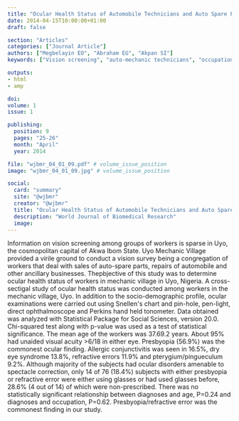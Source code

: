 ```yaml
---
title: "Ocular Health Status of Automobile Technicians and Auto Spare Part Traders in Mechanic Village Uyo Nigeria"
date: 2014-04-15T10:00:00+01:00
draft: false

section: "Articles"
categories: ["Journal Article"]
authors: ["Megbelayin EO", "Abraham EG", "Akpan SI"]
keywords: ["Vision screening", "auto-mechanic technicians", "occupational hazards", "Uyo", "Nigeria"]

outputs: 
- html
- amp

doi:
volume: 1
issue: 1

publishing:
  position: 9
  pages: "25-26"
  month: "April"
  year: 2014

file: "wjbmr_04_01_09.pdf" # volume_issue_position
image: "wjbmr_04_01_09.jpg" # volume_issue_position

social:
  card: "summary"
  site: "@wjbmr"
  creator: "@wjbmr"
  title: "Ocular Health Status of Automobile Technicians and Auto Spare Part Traders in Mechanic Village Uyo Nigeria"
  description: "World Journal of Biomedical Research"
  image:
---
```

Information on vision screening among groups of workers is sparse in Uyo, the cosmopolitan capital of Akwa Ibom State. Uyo Mechanic Village provided a virile ground to conduct a vision survey being a congregation of workers that deal with sales of auto-spare parts, repairs of automobile and other ancillary businesses. Thepbjective of this study was to determine ocular health status of workers in mechanic village in Uyo, Nigeria. A cross-sectigal study of ocular health status was conducted among workers in the mechanic village, Uyo. In addition to the socio-demographic profile, ocular examinations were carried out using Snellen's chart and pin-hole, pen-light, direct ophthalmoscope and Perkins hand held tonometer. Data obtained was analyzed with Statistical Package for Social Sciences, version 20.0. Chi-squared test along with p-value was used as a test of statistical significance. The mean age of the workers was 37.69.2 years. About 95% had unaided visual acuity >6/18 in either eye. Presbyopia (56.9%) was the commonest ocular finding. Allergic conjunctivitis was seen in 16.5%, dry eye syndrome 13.8%, refractive errors 11.9% and pterygium/pingueculum 9.2%. Although majority of the subjects had ocular disorders amenable to spectacle correction, only 14 of 76 (18.4%) subjects with either presbyopia or refractive error were either using glasses or had used glasses before, 28.6% (4 out of 14) of which were non-prescribed. There was no statistically significant relationship between diagnoses and age, P=0.24 and diagnoses and occupation, P=0.62. Presbyopia/refractive error was the commonest finding in our study.
